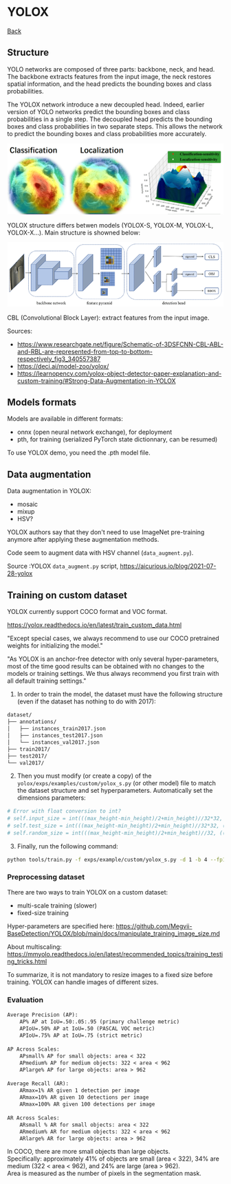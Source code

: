 # YOLOX

[Back](/index.md)

## Structure 

YOLO networks are composed of three parts: backbone, neck, and head. The backbone extracts features from the input image, the neck restores spatial information, and the head predicts the bounding boxes and class probabilities.

The YOLOX network introduce a new decoupled head. Indeed, earlier version of YOLO networks predict the bounding boxes and class probabilities in a single step. The decoupled head predicts the bounding boxes and class probabilities in two separate steps. This allows the network to predict the bounding boxes and class probabilities more accurately.

<img src="img/classification-and-localization-conflict.webp">

YOLOX structure differs betwen models (YOLOX-S, YOLOX-M, YOLOX-L, YOLOX-X...). Main structure is showned below:

<img src="img/YOLOX-architecture-decoupled.png" width=700px>

<!--
<img src="img/YOLOX-architecture.png" width=700px>
<img src="img/The-network-structure-of-YOLOX.png" width=700px>
-->

CBL (Convolutional Block Layer): extract features from the input image.

Sources:

- <https://www.researchgate.net/figure/Schematic-of-3DSFCNN-CBL-ABL-and-RBL-are-represented-from-top-to-bottom-respectively_fig3_340557387>
- <https://deci.ai/model-zoo/yolox/>
- <https://learnopencv.com/yolox-object-detector-paper-explanation-and-custom-training/#Strong-Data-Augmentation-in-YOLOX>

## Models formats

Models are available in different formats:

- onnx (open neural network exchange), for deployment
- pth, for training (serialized PyTorch  state dictionnary, can be resumed)

To use YOLOX demo, you need the .pth model file.

## Data augmentation

Data augmentation in YOLOX:

- mosaic
- mixup
- HSV?

YOLOX authors say that they don't need to use ImageNet pre-training anymore after applying these augmentation methods.

Code seem to augment data with HSV channel (`data_augment.py`).

Source :YOLOX `data_augment.py` script, <https://aicurious.io/blog/2021-07-28-yolox>

## Training on custom dataset

YOLOX currently support COCO format and VOC format.

<https://yolox.readthedocs.io/en/latest/train_custom_data.html>

"Except special cases, we always recommend to use our COCO pretrained weights for initializing the model."

"As YOLOX is an anchor-free detector with only several hyper-parameters, most of the time good results can be obtained with no changes to the models or training settings. We thus always recommend you first train with all default training settings."

1. In order to train the model, the dataset must have the following structure (even if the dataset has nothing to do with 2017):

```text
dataset/
├── annotations/
│   ├── instances_train2017.json
│   ├── instances_test2017.json
│   └── instances_val2017.json
├── train2017/
├── test2017/
└── val2017/
```

2. Then you must modify (or create a copy) of the `yolox/exps/examples/custom/yolox_s.py` (or other model) file to match the dataset structure and set hyperparameters. Automatically set the dimensions parameters: 

```python
# Error with float conversion to int?
# self.input_size = int(((max_height-min_height)/2+min_height)//32*32, ((max_width-min_width)/2+min_width)//32*32)
# self.test_size = int(((max_height-min_height)/2+min_height)//32*32, ((max_width-min_width)/2+min_width)//32*32)
# self.random_size = int(((max_height-min_height)/2+min_height)//32, ((max_width-min_width)/2+min_width)//32)
```

3. Finally, run the following command:

```bash
python tools/train.py -f exps/example/custom/yolox_s.py -d 1 -b 4 --fp16 -o -c ../trained_models/yolox_s.pth
```

### Preprocessing dataset

There are two ways to train YOLOX on a custom dataset:

- multi-scale training (slower)
- fixed-size training

Hyper-parameters are specified here: <https://github.com/Megvii-BaseDetection/YOLOX/blob/main/docs/manipulate_training_image_size.md>

About multiscaling: <https://mmyolo.readthedocs.io/en/latest/recommended_topics/training_testing_tricks.html>

To summarize, it is not mandatory to resize images to a fixed size before training. YOLOX can handle images of different sizes.

### Evaluation

```
Average Precision (AP):  
    AP% AP at IoU=.50:.05:.95 (primary challenge metric)     
    APIoU=.50% AP at IoU=.50 (PASCAL VOC metric)   
    APIoU=.75% AP at IoU=.75 (strict metric) 

AP Across Scales:  
    APsmall% AP for small objects: area < 322   
    APmedium% AP for medium objects: 322 < area < 962   
    APlarge% AP for large objects: area > 962  

Average Recall (AR):  
    ARmax=1% AR given 1 detection per image   
    ARmax=10% AR given 10 detections per image   
    ARmax=100% AR given 100 detections per image  

AR Across Scales:  
    ARsmall % AR for small objects: area < 322 
    ARmedium% AR for medium objects: 322 < area < 962 
    ARlarge% AR for large objects: area > 962  
```

In COCO, there are more small objects than large objects.  
Specifically: approximately 41% of objects are small (area < 322), 34% are medium (322 < area < 962), and 24% are large (area > 962).  
Area is measured as the number of pixels in the segmentation mask.
